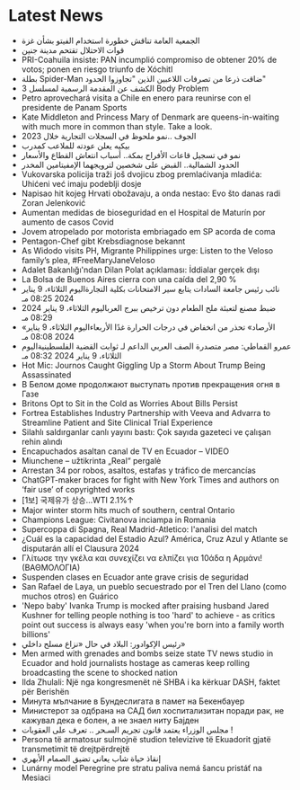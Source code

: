 # Latest News
-  الجمعية العامة تناقش خطورة استخدام الفيتو بشأن غزة
-  قوات الاحتلال تقتحم مدينة جنين
-  PRI-Coahuila insiste: PAN incumplió compromiso de obtener 20% de votos; ponen en riesgo triunfo de Xóchitl
-  بطلة Spider-Man ضاقت ذرعا من تصرفات اللاعبين الذين "تجاوزوا الحدود"
-  الكشف عن المقدمة الرسمية لمسلسل 3 Body Problem
-  Petro aprovechará visita a Chile en enero para reunirse con el presidente de Panam Sports
-  Kate Middleton and Princess Mary of Denmark are queens-in-waiting with much more in common than style. Take a look.
-  الجوف ..نمو ملحوظ في السجلات التجارية خلال 2023
-  بيكيه يعلن عودته للملاعب كمدرب
-  نمو في تسجيل قاعات الأفراح بمكة.. أسباب انتعاش القطاع والأسعار
-  الحدود الشمالية.. القبض على شخصين لترويجهما الإمفيتامين المخدر
-  Vukovarska policija traži još dvojicu zbog premlaćivanja mladića: Uhićeni već imaju podeblji dosje
-  Napisao hit kojeg Hrvati obožavaju, a onda nestao: Evo što danas radi Zoran Jelenković
-  Aumentan medidas de bioseguridad en el Hospital de Maturín por aumento de casos Covid
-  Jovem atropelado por motorista embriagado em SP acorda de coma
-  Pentagon-Chef gibt Krebsdiagnose bekannt
-  As Widodo visits PH, Migrante Philippines urge: Listen to the Veloso family’s plea, #FreeMaryJaneVeloso
-  Adalet Bakanlığı'ndan Dilan Polat açıklaması: İddialar gerçek dışı
-  La Bolsa de Buenos Aires cierra con una caída del 2,90 %
-  نائب رئيس جامعة السادات يتابع سير الامتحانات بكلية التجارةاليوم الثلاثاء، 9 يناير 2024 08:25 مـ
-  ضبط مصنع لتعبئة ملح الطعام دون ترخيص ببرج العرباليوم الثلاثاء، 9 يناير 2024 08:29 مـ
-  «الأرصاد» تحذر من انخفاض في درجات الحرارة غدًا الأربعاءاليوم الثلاثاء، 9 يناير 2024 08:08 مـ
-  عمرو القماطي: مصر متصدرة الصف العربي الداعم لـ ثوابت القضية الفلسطينيةاليوم الثلاثاء، 9 يناير 2024 08:32 مـ
-  Hot Mic: Journos Caught Giggling Up a Storm About Trump Being Assassinated
-  В Белом доме продолжают выступать против прекращения огня в Газе
-  Britons Opt to Sit in the Cold as Worries About Bills Persist
-  Fortrea Establishes Industry Partnership with Veeva and Advarra to Streamline Patient and Site Clinical Trial Experience
-  Silahlı saldırganlar canlı yayını bastı: Çok sayıda gazeteci ve çalışan rehin alındı
-  Encapuchados asaltan canal de TV en Ecuador – VIDEO
-  Miunchene – užtikrinta „Real“ pergalė
-  Arrestan 34 por robos, asaltos, estafas y tráfico de mercancías
-  ChatGPT-maker braces for fight with New York Times and authors on ‘fair use’ of copyrighted works
-  [1보] 국제유가 상승…WTI 2.1%↑
-  Major winter storm hits much of southern, central Ontario
-  Champions League: Civitanova inciampa in Romania
-  Supercoppa di Spagna, Real Madrid-Atletico: l'analisi del match
-  ¿Cuál es la capacidad del Estadio Azul? América, Cruz Azul y Atlante se disputarán allí el Clausura 2024
-  Γλίτωσε την γκέλα και συνεχίζει να ελπίζει για 10άδα η Αρμάνι! (ΒΑΘΜΟΛΟΓΙΑ)
-  Suspenden clases en Ecuador ante grave crisis de seguridad
-  San Rafael de Laya, un pueblo secuestrado por el Tren del Llano (como muchos otros) en Guárico
-  'Nepo baby' Ivanka Trump is mocked after praising husband Jared Kushner for telling people nothing is too 'hard' to achieve - as critics point out success is always easy 'when you're born into a family worth billions'
-  رئيس الإكوادور: البلاد في حال «نزاع مسلح داخلي»
-  Men armed with grenades and bombs seize state TV news studio in Ecuador and hold journalists hostage as cameras keep rolling broadcasting the scene to shocked nation
-  Ilda Zhulali: Një nga kongresmenët në SHBA i ka kërkuar DASH, faktet për Berishën
-  Минута мълчание в Бундеслигата в памет на Бекенбауер
-  Министерот за одбрана на САД бил хоспитализитан поради рак, не кажувал дека е болен, а не знаел ниту Бајден
-  مجلس الوزراء يعتمد قانون تجريم السـحر .. تعرف على العقوبات !
-  Persona të armatosur sulmojnë studion televizive të Ekuadorit gjatë transmetimit të drejtpërdrejtë
-  إنقاذ حياة شاب يعاني تضيق الصمام الأبهري
-  Lunárny model Peregrine pre stratu paliva nemá šancu pristáť na Mesiaci
